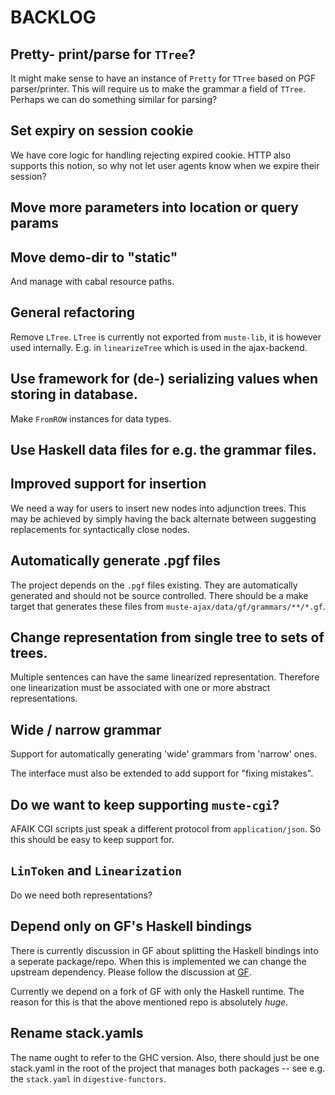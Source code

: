 BACKLOG
=======


Pretty- print/parse for `TTree`?
---

It might make sense to have an instance of `Pretty` for `TTree` based
on PGF parser/printer.  This will require us to make the grammar a
field of `TTree`.  Perhaps we can do something similar for parsing?

Set expiry on session cookie
---

We have core logic for handling rejecting expired cookie.  HTTP also
supports this notion, so why not let user agents know when we expire
their session?

Move more parameters into location or query params
---

Move demo-dir to "static"
---

And manage with cabal resource paths.

General refactoring
-------------------

Remove `LTree`. `LTree` is currently not exported from `muste-lib`, it
is however used internally. E.g. in `linearizeTree` which is used in
the ajax-backend.

Use framework for (de-) serializing values when storing in database.
---

Make `FromROW` instances for data types.

Use Haskell data files for e.g. the grammar files.
---

Improved support for insertion
----

We need a way for users to insert new nodes into adjunction trees.
This may be achieved by simply having the back alternate between
suggesting replacements for syntactically close nodes.

Automatically generate .pgf files
---

The project depends on the `.pgf` files existing.  They are
automatically generated and should not be source controlled.  There
should be a make target that generates these files from
`muste-ajax/data/gf/grammars/**/*.gf`.

Change representation from single tree to sets of trees.
---

Multiple sentences can have the same linearized
representation. Therefore one linearization must be associated with
one or more abstract representations.

Wide / narrow grammar
---

Support for automatically generating 'wide' grammars from 'narrow' ones.

The interface must also be extended to add support for "fixing
mistakes".

Do we want to keep supporting `muste-cgi`?
---

AFAIK CGI scripts just speak a different protocol from
`application/json`.  So this should be easy to keep support for.

`LinToken` and `Linearization`
---

Do we need both representations?

Depend only on GF's Haskell bindings
---

There is currently discussion in GF about splitting the Haskell
bindings into a seperate package/repo.  When this is implemented we
can change the upstream dependency.  Please follow the discussion at
[GF](https://github.com/GrammaticalFramework/GF/issues/47).

Currently we depend on a fork of GF with only the Haskell runtime.
The reason for this is that the above mentioned repo is absolutely
*huge*.

Rename stack.yamls
---

The name ought to refer to the GHC version.  Also, there should just
be one stack.yaml in the root of the project that manages both
packages -- see e.g. the `stack.yaml` in `digestive-functors`.
